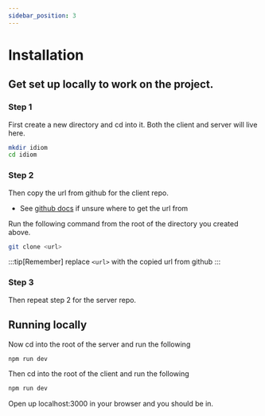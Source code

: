 ```yaml
---
sidebar_position: 3
---
```


# Installation
## Get set up locally to work on the project.

### Step 1
First create a new directory and cd into it. Both the client and server will live here.
```Bash
mkdir idiom
cd idiom
```
### Step 2
Then copy the url from github for the client repo.
* See [github docs](https://docs.github.com/en/repositories/creating-and-managing-repositories/cloning-a-repository) if unsure where to get the url from
<!-- show image of where to get the url in github -->

Run the following command from the root of the directory you created above.
```Bash
git clone <url>
``` 

:::tip[Remember] 
replace `<url>` with the copied url from github
:::

### Step 3
Then repeat step 2 for the server repo.

## Running locally
Now cd into the root of the server and run the following
```Bash
npm run dev
```
Then cd into the root of the client and run the following
```Bash
npm run dev
```
Open up localhost:3000 in your browser and you should be in.